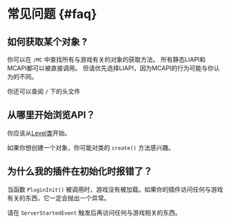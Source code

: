 # 常见问题 {#faq}

## 如何获取某个对象 ?

你可以在 `/MC` 中查找所有与游戏有关的对象的获取方法。
所有静态LIAPI和MCAPI都可以被直接调用。
但请优先选择LIAPI，因为MCAPI的行为可能与你认为的不同。

你还可以查阅 `/` 下的头文件

## 从哪里开始浏览API？

你应该从[Level类](#Level)开始。

如果你想创建一个对象，你可能对类的 `create()` 方法感兴趣。

## 为什么我的插件在初始化时报错了？

当函数 `PluginInit()` 被调用时，游戏没有被加载。如果你的插件访问任何与游戏有关的东西，它一定会抛出一个异常。

请在 `ServerStartedEvent` 触发后再访问任何与游戏相关的东西。